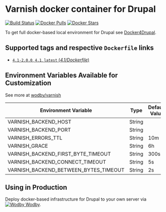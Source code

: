 # Varnish docker container for Drupal

[![Build Status](https://travis-ci.org/wodby/drupal-varnish.svg?branch=master)](https://travis-ci.org/wodby/drupal-varnish)
[![Docker Pulls](https://img.shields.io/docker/pulls/wodby/drupal-varnish.svg)](https://hub.docker.com/r/wodby/drupal-varnish)
[![Docker Stars](https://img.shields.io/docker/stars/wodby/drupal-varnish.svg)](https://hub.docker.com/r/wodby/drupal-varnish)

To get full docker-based local environment for Drupal see [Docker4Drupal](http://docker4drupal.org).

## Supported tags and respective `Dockerfile` links

- [`4.1-2.0.0`, `4.1`, `latest` (*4.1/Dockerfile*)](https://github.com/wodby/drupal-varnish/tree/master/4.1/Dockerfile)

## Environment Variables Available for Customization

See more at [wodby/varnish](https://github.com/wodby/varnish)

| Environment Variable | Type | Default Value | Required | Description |
| -------------------- | -----| ------------- | -------- | ----------- |
| VARNISH_BACKEND_HOST                  | String |          | ✓ | |
| VARNISH_BACKEND_PORT                  | String |          | ✓ | |
| VARNISH_ERRORS_TTL                    | String | 10m      |   | | 
| VARNISH_GRACE                         | String | 6h       |   | |
| VARNISH_BACKEND_FIRST_BYTE_TIMEOUT    | String | 300s     |   | |
| VARNISH_BACKEND_CONNECT_TIMEOUT       | String | 5s       |   | |
| VARNISH_BACKEND_BETWEEN_BYTES_TIMEOUT | String | 2s       |   | |

## Using in Production

Deploy docker-based infrastructure for Drupal to your own server via [![Wodby](https://www.google.com/s2/favicons?domain=wodby.com) Wodby](https://wodby.com).

